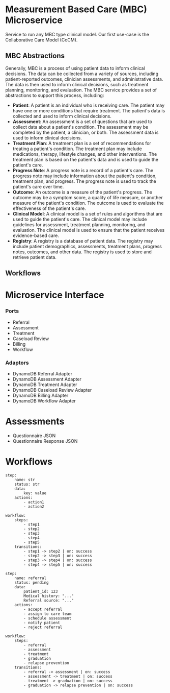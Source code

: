 
# Measurement Based Care (MBC) Microservice

Service to run any MBC type clinical model. Our first use-case is the Collaborative Care Model (CoCM).


## MBC Abstractions
Generally, MBC is a process of using patient data to inform clinical decisions. The data can be collected from a variety of sources, including patient-reported outcomes, clinician assessments, and administrative data. The data is then used to inform clinical decisions, such as treatment planning, monitoring, and evaluation. The MBC service provides a set of abstractions to support this process, including:

- **Patient**: A patient is an individual who is receiving care. The patient may have one or more conditions that require treatment. The patient's data is collected and used to inform clinical decisions.
- **Assessment**: An assessment is a set of questions that are used to collect data about a patient's condition. The assessment may be completed by the patient, a clinician, or both. The assessment data is used to inform clinical decisions.
- **Treatment Plan**: A treatment plan is a set of recommendations for treating a patient's condition. The treatment plan may include medications, therapy, lifestyle changes, and other interventions. The treatment plan is based on the patient's data and is used to guide the patient's care.
- **Progress Note**: A progress note is a record of a patient's care. The progress note may include information about the patient's condition, treatment plan, and progress. The progress note is used to track the patient's care over time.
- **Outcome**: An outcome is a measure of the patient's progress. The outcome may be a symptom score, a quality of life measure, or another measure of the patient's condition. The outcome is used to evaluate the effectiveness of the patient's care.
- **Clinical Model**: A clinical model is a set of rules and algorithms that are used to guide the patient's care. The clinical model may include guidelines for assessment, treatment planning, monitoring, and evaluation. The clinical model is used to ensure that the patient receives evidence-based care.
- **Registry**: A registry is a database of patient data. The registry may include patient demographics, assessments, treatment plans, progress notes, outcomes, and other data. The registry is used to store and retrieve patient data.

## Workflows

# Microservice Interface

### Ports
- Referral
- Assessment
- Treatment
- Caseload Review
- Billing
- Workflow

### Adaptors
- DynamoDB Referral Adapter
- DynamoDB Assessment Adapter
- DynamoDB Treatment Adapter
- DynamoDB Caseload Review Adapter
- DynamoDB Billing Adapter
- DynamoDB Workflow Adapter


# Assessments

* Questionnaire JSON
* Questionnaire Response JSON


# Workflows

```mermaid
step:    
    name: str
    status: str
    data:
        key: value
    actions:
        - action1
        - action2
```

```mermaid
workflow:
    steps:
        - step1
        - step2
        - step3
        - step4
        - step5
    transitions:
        - step1 -> step2 | on: success
        - step2 -> step3 | on: success
        - step3 -> step4 | on: success
        - step4 -> step5 | on: success
```

```mermaid
step:
    name: referral
    status: pending
    data:
        patient_id: 123
        Medical history: "..."
        Referral source: "..."
    actions:
        - accept referral
        - assign to care team
        - schedule assessment
        - notify patient
        - reject referral
```

```mermaid
workflow:
    steps:
        - referral
        - assessment
        - treatment
        - graduation
        - relapse prevention
    transitions:
        - referral -> assessment | on: success
        - assessment -> treatment | on: success
        - treatment -> graduation | on: success
        - graduation -> relapse prevention | on: success
```